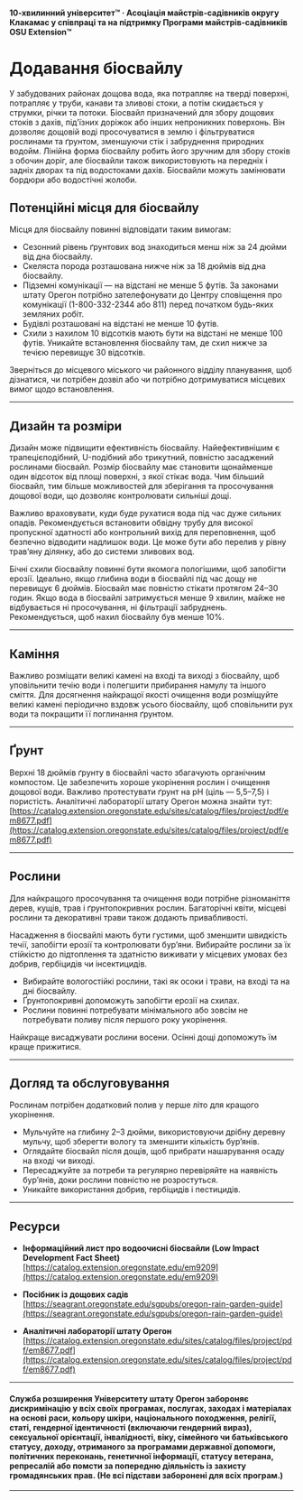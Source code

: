 #### 10-хвилинний університет™ · Асоціація майстрів-садівників округу Клакамас у співпраці та на підтримку Програми майстрів-садівників OSU Extension™

# Додавання біосвайлу

У забудованих районах дощова вода, яка потрапляє на тверді поверхні, потрапляє у труби, канави та зливові стоки, а потім скидається у струмки, річки та потоки. Біосвайл призначений для збору дощових стоків з дахів, під'їзних доріжок або інших непроникних поверхонь. Він дозволяє дощовій воді просочуватися в землю і фільтруватися рослинами та ґрунтом, зменшуючи стік і забруднення природних водойм. Лінійна форма біосвайлу робить його зручним для збору стоків з обочин доріг, але біосвайли також використовують на передніх і задніх дворах та під водостоками дахів. Біосвайли можуть замінювати бордюри або водостічні жолоби.

## Потенційні місця для біосвайлу

Місця для біосвайлу повинні відповідати таким вимогам:

- Сезонний рівень ґрунтових вод знаходиться менш ніж за 24 дюйми від дна біосвайлу.
- Скеляста порода розташована нижче ніж за 18 дюймів від дна біосвайлу.
- Підземні комунікації — на відстані не менше 5 футів. За законами штату Орегон потрібно зателефонувати до Центру сповіщення про комунікації (1-800-332-2344 або 811) перед початком будь-яких земляних робіт.
- Будівлі розташовані на відстані не менше 10 футів.
- Схили з нахилом 10 відсотків мають бути на відстані не менше 100 футів. Уникайте встановлення біосвайлу там, де схил нижче за течією перевищує 30 відсотків.

Зверніться до місцевого міського чи районного відділу планування, щоб дізнатися, чи потрібен дозвіл або чи потрібно дотримуватися місцевих вимог щодо встановлення.

---

## Дизайн та розміри

Дизайн може підвищити ефективність біосвайлу. Найефективнішим є трапецієподібний, U-подібний або трикутний, повністю засаджений рослинами біосвайл. Розмір біосвайлу має становити щонайменше один відсоток від площі поверхні, з якої стікає вода. Чим більший біосвайл, тим більше можливостей для зберігання та просочування дощової води, що дозволяє контролювати сильніші дощі.

Важливо враховувати, куди буде рухатися вода під час дуже сильних опадів. Рекомендується встановити обвідну трубу для високої пропускної здатності або контрольний вихід для переповнення, щоб безпечно відводити надлишок води. Це може бути або перелив у рівну трав’яну ділянку, або до системи зливових вод.

Бічні схили біосвайлу повинні бути якомога пологішими, щоб запобігти ерозії. Ідеально, якщо глибина води в біосвайлі під час дощу не перевищує 6 дюймів. Біосвайл має повністю стікати протягом 24–30 годин. Якщо вода в біосвайлі затримується менше 9 хвилин, майже не відбувається ні просочування, ні фільтрації забруднень. Рекомендується, щоб нахил біосвайлу був менше 10%.

---

## Каміння

Важливо розміщати великі камені на вході та виході з біосвайлу, щоб уповільнити течію води і полегшити прибирання намулу та іншого сміття. Для досягнення найкращої якості очищення води розміщуйте великі камені періодично вздовж усього біосвайлу, щоб сповільнити рух води та покращити її поглинання ґрунтом.

---

## Ґрунт

Верхні 18 дюймів ґрунту в біосвайлі часто збагачують органічним компостом. Це забезпечить хороше укорінення рослин і очищення дощової води. Важливо протестувати ґрунт на pH (ціль — 5,5–7,5) і пористість. Аналітичні лабораторії штату Орегон можна знайти тут:  
[https://catalog.extension.oregonstate.edu/sites/catalog/files/project/pdf/em8677.pdf](https://catalog.extension.oregonstate.edu/sites/catalog/files/project/pdf/em8677.pdf)

---

## Рослини

Для найкращого просочування та очищення води потрібне різноманіття дерев, кущів, трав і ґрунтопокривних рослин. Багаторічні квіти, місцеві рослини та декоративні трави також додають привабливості.

Насадження в біосвайлі мають бути густими, щоб зменшити швидкість течії, запобігти ерозії та контролювати бур’яни. Вибирайте рослини за їх стійкістю до підтоплення та здатністю виживати у місцевих умовах без добрив, гербіцидів чи інсектицидів.

- Вибирайте вологостійкі рослини, такі як осоки і трави, на вході та на дні біосвайлу.
- Ґрунтопокривні допоможуть запобігти ерозії на схилах.
- Рослини повинні потребувати мінімального або зовсім не потребувати поливу після першого року укорінення.

Найкраще висаджувати рослини восени. Осінні дощі допоможуть їм краще прижитися.

---

## Догляд та обслуговування

Рослинам потрібен додатковий полив у перше літо для кращого укорінення.

- Мульчуйте на глибину 2–3 дюйми, використовуючи дрібну деревну мульчу, щоб зберегти вологу та зменшити кількість бур’янів.
- Оглядайте біосвайл після дощів, щоб прибрати нашарування осаду на вході чи виході.
- Пересаджуйте за потреби та регулярно перевіряйте на наявність бур’янів, доки рослини повністю не розростуться.
- Уникайте використання добрив, гербіцидів і пестицидів.

---

## Ресурси

- **Інформаційний лист про водоочисні біосвайли (Low Impact Development Fact Sheet)**  
  [https://catalog.extension.oregonstate.edu/em9209](https://catalog.extension.oregonstate.edu/em9209)

- **Посібник із дощових садів**  
  [https://seagrant.oregonstate.edu/sgpubs/oregon-rain-garden-guide](https://seagrant.oregonstate.edu/sgpubs/oregon-rain-garden-guide)

- **Аналітичні лабораторії штату Орегон**  
  [https://catalog.extension.oregonstate.edu/sites/catalog/files/project/pdf/em8677.pdf](https://catalog.extension.oregonstate.edu/sites/catalog/files/project/pdf/em8677.pdf)

---

#### Служба розширення Університету штату Орегон забороняє дискримінацію у всіх своїх програмах, послугах, заходах і матеріалах на основі раси, кольору шкіри, національного походження, релігії, статі, гендерної ідентичності (включаючи гендерний вираз), сексуальної орієнтації, інвалідності, віку, сімейного чи батьківського статусу, доходу, отриманого за програмами державної допомоги, політичних переконань, генетичної інформації, статусу ветерана, репресалій або помсти за попередню діяльність із захисту громадянських прав. (Не всі підстави заборонені для всіх програм.)
---